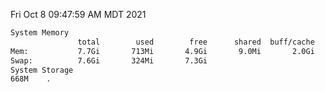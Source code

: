 Fri Oct  8 09:47:59 AM MDT 2021
```bash
System Memory
               total        used        free      shared  buff/cache   available
Mem:           7.7Gi       713Mi       4.9Gi       9.0Mi       2.0Gi       6.7Gi
Swap:          7.6Gi       324Mi       7.3Gi
System Storage
668M	.
```
```bash
